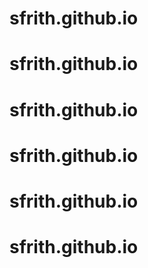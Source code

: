 # sfrith.github.io
# sfrith.github.io
# sfrith.github.io
# sfrith.github.io
# sfrith.github.io
# sfrith.github.io
